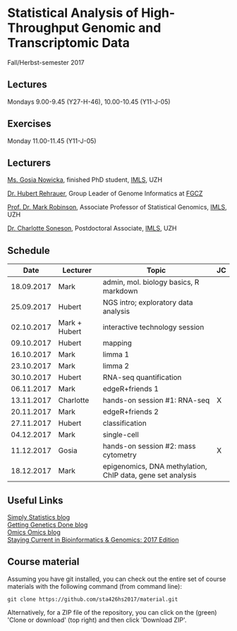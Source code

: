 # Statistical Analysis of High-Throughput Genomic and Transcriptomic Data 
Fall/Herbst-semester 2017

## Lectures
Mondays 9.00-9.45 (Y27-H-46), 10.00-10.45 (Y11-J-05)

## Exercises
Monday 11.00-11.45 (Y11-J-05)

## Lecturers

[Ms. Gosia Nowicka](https://www.researchgate.net/profile/Malgorzata_Nowicka), finished PhD student, [IMLS](http://www.imls.uzh.ch/index.html), UZH  

[Dr. Hubert Rehrauer](http://www.fgcz.ch/the-center/people/rehrauer.html), Group Leader of Genome Informatics at [FGCZ](http://www.fgcz.ch/)  

[Prof. Dr. Mark Robinson](http://www.imls.uzh.ch/research/robinson.html), Associate Professor of Statistical Genomics, [IMLS](http://www.imls.uzh.ch/index.html), UZH  

[Dr. Charlotte Soneson](http://csoneson.github.io/), Postdoctoral Associate, [IMLS](http://www.imls.uzh.ch/index.html), UZH  


## Schedule

| Date  | Lecturer | Topic | JC |
| --- | --- | --- | --- |
| 18.09.2017  | Mark  | admin, mol. biology basics, R markdown | |
| 25.09.2017  | Hubert  | NGS intro; exploratory data analysis | |
| 02.10.2017  | Mark + Hubert  | interactive technology session  | |
| 09.10.2017  | Hubert  | mapping  | |
| 16.10.2017  | Mark  | limma 1   | |
| 23.10.2017  | Mark  | limma 2  | |
| 30.10.2017  | Hubert  | RNA-seq quantification   |  | [Assessment of batch-correction methods for scRNA-seq data with a new test metric.](!https://www.biorxiv.org/content/early/2017/10/09/200345) EC
| 06.11.2017  | Mark  | edgeR+friends 1 |  |
| 13.11.2017  | Charlotte  | hands-on session #1: RNA-seq  | X |
| 20.11.2017  | Mark  | edgeR+friends 2  |  |
| 27.11.2017  | Hubert  | classification  |  |
| 04.12.2017  | Mark  | single-cell  |  |
| 11.12.2017  | Gosia  | hands-on session #2: mass cytometry  | X |
| 18.12.2017  | Mark  | epigenomics, DNA methylation, ChIP data, gene set analysis  |  |


## Useful Links
[Simply Statistics blog](http://simplystatistics.org/archive/)  
[Getting Genetics Done blog](http://www.gettinggeneticsdone.com/)  
[Omics Omics blog](http://omicsomics.blogspot.ch/)  
[Staying Current in Bioinformatics & Genomics: 2017 Edition](http://www.gettinggeneticsdone.com/2017/02/staying-current-in-bioinformatics-genomics-2017.html)

## Course material

Assuming you have git installed, you can check out the entire set of course materials with the following command (from command line):
```
git clone https://github.com/sta426hs2017/material.git
```  
Alternatively, for a ZIP file of the repository, you can click on the (green) 'Clone or download' (top right) and then click 'Download ZIP'.
